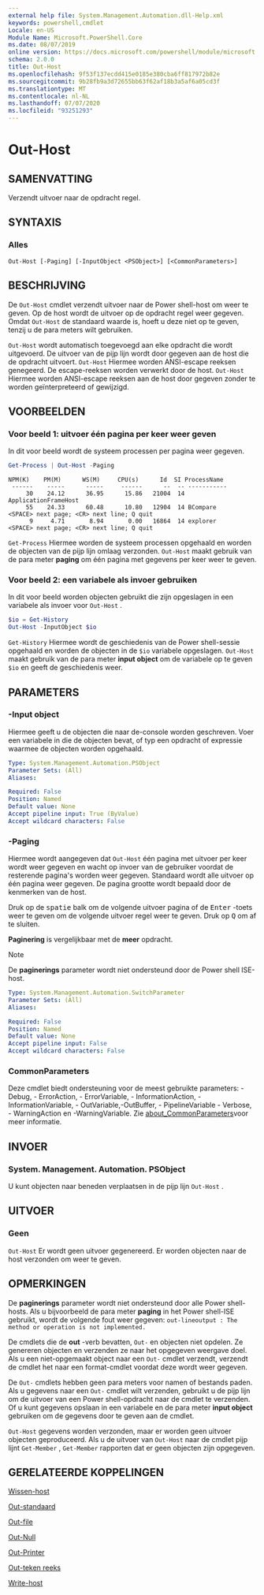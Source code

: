 ```yaml
---
external help file: System.Management.Automation.dll-Help.xml
keywords: powershell,cmdlet
Locale: en-US
Module Name: Microsoft.PowerShell.Core
ms.date: 08/07/2019
online version: https://docs.microsoft.com/powershell/module/microsoft.powershell.core/out-host?view=powershell-7.1&WT.mc_id=ps-gethelp
schema: 2.0.0
title: Out-Host
ms.openlocfilehash: 9f53f137ecdd415e0185e380cba6ff817972b82e
ms.sourcegitcommit: 9b28fb9a3d72655bb63f62af18b3a5af6a05cd3f
ms.translationtype: MT
ms.contentlocale: nl-NL
ms.lasthandoff: 07/07/2020
ms.locfileid: "93251293"
---
```

# Out-Host

## SAMENVATTING
Verzendt uitvoer naar de opdracht regel.

## SYNTAXIS

### Alles

```
Out-Host [-Paging] [-InputObject <PSObject>] [<CommonParameters>]
```

## BESCHRIJVING

De `Out-Host` cmdlet verzendt uitvoer naar de Power shell-host om weer te geven. Op de host wordt de uitvoer op de opdracht regel weer gegeven. Omdat `Out-Host` de standaard waarde is, hoeft u deze niet op te geven, tenzij u de para meters wilt gebruiken.

`Out-Host` wordt automatisch toegevoegd aan elke opdracht die wordt uitgevoerd. De uitvoer van de pijp lijn wordt door gegeven aan de host die de opdracht uitvoert. `Out-Host` Hiermee worden ANSI-escape reeksen genegeerd. De escape-reeksen worden verwerkt door de host. `Out-Host` Hiermee worden ANSI-escape reeksen aan de host door gegeven zonder te worden geïnterpreteerd of gewijzigd.

## VOORBEELDEN

### Voor beeld 1: uitvoer één pagina per keer weer geven

In dit voor beeld wordt de systeem processen per pagina weer gegeven.

```powershell
Get-Process | Out-Host -Paging
```

```Output
NPM(K)    PM(M)      WS(M)     CPU(s)      Id  SI ProcessName
 ------    -----      -----     ------      --  -- -----------
     30    24.12      36.95      15.86   21004  14 ApplicationFrameHost
     55    24.33      60.48      10.80   12904  14 BCompare
<SPACE> next page; <CR> next line; Q quit
      9     4.71       8.94       0.00   16864  14 explorer
<SPACE> next page; <CR> next line; Q quit
```

`Get-Process` Hiermee worden de systeem processen opgehaald en worden de objecten van de pijp lijn omlaag verzonden. `Out-Host` maakt gebruik van de para meter **paging** om één pagina met gegevens per keer weer te geven.

### Voor beeld 2: een variabele als invoer gebruiken

In dit voor beeld worden objecten gebruikt die zijn opgeslagen in een variabele als invoer voor `Out-Host` .

```powershell
$io = Get-History
Out-Host -InputObject $io
```

`Get-History` Hiermee wordt de geschiedenis van de Power shell-sessie opgehaald en worden de objecten in de `$io` variabele opgeslagen.
`Out-Host` maakt gebruik van de para meter **input object** om de variabele op te geven `$io` en geeft de geschiedenis weer.

## PARAMETERS

### -Input object

Hiermee geeft u de objecten die naar de-console worden geschreven. Voer een variabele in die de objecten bevat, of typ een opdracht of expressie waarmee de objecten worden opgehaald.

```yaml
Type: System.Management.Automation.PSObject
Parameter Sets: (All)
Aliases:

Required: False
Position: Named
Default value: None
Accept pipeline input: True (ByValue)
Accept wildcard characters: False
```

### -Paging

Hiermee wordt aangegeven dat `Out-Host` één pagina met uitvoer per keer wordt weer gegeven en wacht op invoer van de gebruiker voordat de resterende pagina's worden weer gegeven. Standaard wordt alle uitvoer op één pagina weer gegeven. De pagina grootte wordt bepaald door de kenmerken van de host.

Druk op de <kbd>spatie</kbd> balk om de volgende uitvoer pagina of de <kbd>Enter</kbd> -toets weer te geven om de volgende uitvoer regel weer te geven. Druk op <kbd>Q</kbd> om af te sluiten.

**Paginering** is vergelijkbaar met de **meer** opdracht.

> [!NOTE]
> De **paginerings** parameter wordt niet ondersteund door de Power shell ISE-host.

```yaml
Type: System.Management.Automation.SwitchParameter
Parameter Sets: (All)
Aliases:

Required: False
Position: Named
Default value: None
Accept pipeline input: False
Accept wildcard characters: False
```

### CommonParameters

Deze cmdlet biedt ondersteuning voor de meest gebruikte parameters: -Debug, - ErrorAction, - ErrorVariable, - InformationAction, -InformationVariable, - OutVariable,-OutBuffer, - PipelineVariable - Verbose, - WarningAction en -WarningVariable. Zie [about_CommonParameters](https://go.microsoft.com/fwlink/?LinkID=113216)voor meer informatie.

## INVOER

### System. Management. Automation. PSObject

U kunt objecten naar beneden verplaatsen in de pijp lijn `Out-Host` .

## UITVOER

### Geen

`Out-Host` Er wordt geen uitvoer gegenereerd. Er worden objecten naar de host verzonden om weer te geven.

## OPMERKINGEN

De **paginerings** parameter wordt niet ondersteund door alle Power shell-hosts. Als u bijvoorbeeld de para meter **paging** in het Power shell-ISE gebruikt, wordt de volgende fout weer gegeven: `out-lineoutput : The method or operation is not implemented.`

De cmdlets die de **out** -verb bevatten, `Out-` en objecten niet opdelen. Ze genereren objecten en verzenden ze naar het opgegeven weergave doel. Als u een niet-opgemaakt object naar een `Out-` cmdlet verzendt, verzendt de cmdlet het naar een format-cmdlet voordat deze wordt weer gegeven.

De `Out-` cmdlets hebben geen para meters voor namen of bestands paden. Als u gegevens naar een `Out-` cmdlet wilt verzenden, gebruikt u de pijp lijn om de uitvoer van een Power shell-opdracht naar de cmdlet te verzenden. Of u kunt gegevens opslaan in een variabele en de para meter **input object** gebruiken om de gegevens door te geven aan de cmdlet.

`Out-Host` gegevens worden verzonden, maar er worden geen uitvoer objecten geproduceerd. Als u de uitvoer van `Out-Host` naar de cmdlet pijp lijnt `Get-Member` , `Get-Member` rapporten dat er geen objecten zijn opgegeven.

## GERELATEERDE KOPPELINGEN

[Wissen-host](Clear-Host.md)

[Out-standaard](Out-Default.md)

[Out-file](../Microsoft.PowerShell.Utility/Out-File.md)

[Out-Null](Out-Null.md)

[Out-Printer](../Microsoft.PowerShell.Utility/Out-Printer.md)

[Out-teken reeks](../Microsoft.PowerShell.Utility/Out-String.md)

[Write-host](../Microsoft.PowerShell.Utility/Write-Host.md)

